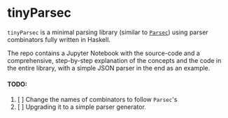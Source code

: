 # tinyParsec
`tinyParsec` is a minimal parsing library (similar to [`Parsec`](https://github.com/haskell/parsec)) using parser combinators fully written in Haskell.

The repo contains a Jupyter Notebook with the source-code and a comprehensive, step-by-step explanation of the concepts and the code in the entire library, with a simple JSON parser in the end as an example.

#### TODO:
1. [ ] Change the names of combinators to follow `Parsec`'s
2. [ ] Upgrading it to a simple parser generator. 
